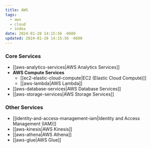 ```yaml
---
title: AWS
tags:
  - aws
  - cloud
  - index
date: 2024-01-28 14:15:56 -0600
updated: 2024-01-28 14:15:56 -0600
---
```


### Core Services

* [[aws-analytics-services|AWS Analytics Services]]
* **AWS Compute Services**
	* [[ec2-elastic-cloud-compute|EC2 (Elastic Cloud Compute)]]
	* [[aws-lambda|AWS Lambda]]
* [[aws-database-services|AWS Database Services]]
* [[aws-storage-services|AWS Storage Services]]

### Other Services

* [[identity-and-access-management-iam|Identity and Access Management (IAM)]]
* [[aws-kinesis|AWS Kinesis]]
* [[aws-athena|AWS Athena]]
* [[aws-glue|AWS Glue]]
